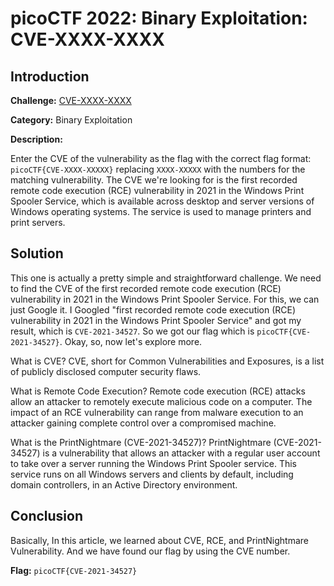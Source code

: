 # picoCTF 2022: Binary Exploitation: CVE-XXXX-XXXX

## Introduction
**Challenge:** [CVE-XXXX-XXXX](https://play.picoctf.org/practice/challenge/262?originalEvent=70&page=1)

**Category:** Binary Exploitation

**Description:**

Enter the CVE of the vulnerability as the flag with the correct flag format:
`picoCTF{CVE-XXXX-XXXXX}` replacing `XXXX-XXXXX` with the numbers for the matching vulnerability.
The CVE we're looking for is the first recorded remote code execution (RCE) vulnerability in 2021 in the Windows Print Spooler Service, which is available across desktop and server versions of Windows operating systems. The service is used to manage printers and print servers.

## Solution
This one is actually a pretty simple and straightforward challenge. We need to find the CVE of the first recorded remote code execution (RCE) vulnerability in 2021 in the Windows Print Spooler Service. For this, we can just Google it. I Googled "first recorded remote code execution (RCE) vulnerability in 2021 in the Windows Print Spooler Service" and got my result, which is `CVE-2021-34527`. So we got our flag which is `picoCTF{CVE-2021-34527}`. Okay, so, now let's explore more.

What is CVE? CVE, short for Common Vulnerabilities and Exposures, is a list of publicly disclosed computer security flaws. 

What is Remote Code Execution? Remote code execution (RCE) attacks allow an attacker to remotely execute malicious code on a computer. The impact of an RCE vulnerability can range from malware execution to an attacker gaining complete control over a compromised machine.

What is the PrintNightmare (CVE-2021-34527)? PrintNightmare (CVE-2021-34527) is a vulnerability that allows an attacker with a regular user account to take over a server running the Windows Print Spooler service. This service runs on all Windows servers and clients by default, including domain controllers, in an Active Directory environment.

## Conclusion
Basically, In this article, we learned about CVE, RCE, and PrintNightmare Vulnerability. And we have found our flag by using the CVE number.

**Flag:** `picoCTF{CVE-2021-34527}`